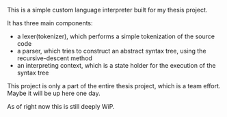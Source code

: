 This is a simple custom language interpreter built for my thesis project.

It has three main components:
- a lexer(tokenizer), which performs a simple tokenization of the source code
- a parser, which tries to construct an abstract syntax tree, using the recursive-descent method
- an interpreting context, which is a state holder for the execution of the syntax tree


This project is only a part of the entire thesis project, which is a team effort. Maybe it will be up here one day.


As of right now this is still deeply WiP.

